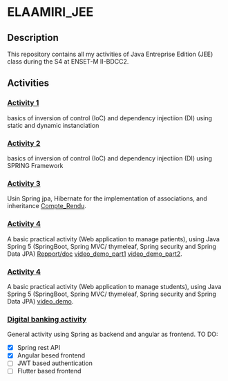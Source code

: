 # ELAAMIRI_JEE

## Description

This repository contains all my activities of Java Entreprise Edition (JEE) class during the S4 at ENSET-M II-BDCC2.

## Activities

### [Activity 1](https://github.com/essadeq-elaamiri/ELAAMIRI_JEE/tree/main/s4_1_DI_basics)

basics of inversion of control (IoC) and dependency injectiion (DI) using static and dynamic instanciation

### [Activity 2](https://github.com/essadeq-elaamiri/ELAAMIRI_JEE/tree/main/S4_enset_ioc_1)

basics of inversion of control (IoC) and dependency injectiion (DI) using SPRING Framework

### [Activity 3](https://github.com/essadeq-elaamiri/ELAAMIRI_JEE/blob/main/spring-jpa-associations-inheritance/)

Usin Spring jpa, Hibernate for the implementation of associations, and inheritance [Compte_Rendu](https://github.com/essadeq-elaamiri/ELAAMIRI_JEE/blob/main/spring-jpa-associations-inheritance/compte_rendu/spring_jpa_hibernate.pdf).

### [Activity 4](https://github.com/essadeq-elaamiri/ELAAMIRI_JEE/tree/main/patients-management)

A basic practical activity (Web application to manage patients), using Java Spring 5 (SpringBoot, Spring MVC/ thymeleaf, Spring security and Spring Data JPA) [Repport/doc](https://github.com/essadeq-elaamiri/ELAAMIRI_JEE/blob/main/patients-management/compteRendu/patients_management_spring_mvc_data_security.pdf) [video_demo_part1](https://youtu.be/9pyiKzWQSbs) [video_demo_part2](https://youtu.be/qACOOJkGmAc).

### [Activity 4](https://github.com/essadeq-elaamiri/Students-manager-Spring-activity)

A basic practical activity (Web application to manage students), using Java Spring 5 (SpringBoot, Spring MVC/ thymeleaf, Spring security and Spring Data JPA) [video_demo](https://youtu.be/oj51qMF1_So).

### [Digital banking activity](https://github.com/essadeq-elaamiri/ELAAMIRI_JEE/tree/main/digitalBanking)

General activity using Spring as backend and angular as frontend.
TO DO:

- [x] Spring rest API
- [x] Angular besed frontend
- [ ] JWT based authentication
- [ ] Flutter based frontend
